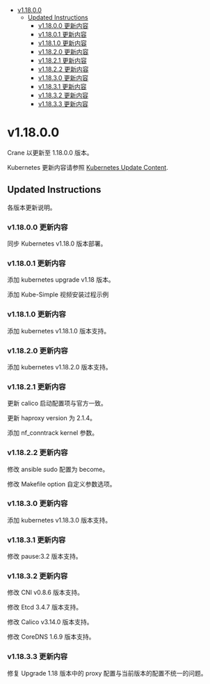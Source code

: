- [v1.18.0.0](#v11800)
  - [Updated Instructions](#updated-instructions)
    - [v1.18.0.0 更新内容](#v11800-更新内容)
    - [v1.18.0.1 更新内容](#v11801-更新内容)
    - [v1.18.1.0 更新内容](#v11810-更新内容)
    - [v1.18.2.0 更新内容](#v11820-更新内容)
    - [v1.18.2.1 更新内容](#v11821-更新内容)
    - [v1.18.2.2 更新内容](#v11822-更新内容)
    - [v1.18.3.0 更新内容](#v11830-更新内容)
    - [v1.18.3.1 更新内容](#v11831-更新内容)
    - [v1.18.3.2 更新内容](#v11832-更新内容)
    - [v1.18.3.3 更新内容](#v11833-更新内容)

# v1.18.0.0

Crane 以更新至 1.18.0.0 版本。

Kubernetes 更新内容请参照 [Kubernetes Update Content](https://raw.githubusercontent.com/kubernetes/kubernetes/master/CHANGELOG/CHANGELOG-1.18.md).

## Updated Instructions

各版本更新说明。

### v1.18.0.0 更新内容

同步 Kubernetes v1.18.0 版本部署。

### v1.18.0.1 更新内容

添加 kubernetes upgrade v1.18 版本。

添加 Kube-Simple 视频安装过程示例

### v1.18.1.0 更新内容

添加 kubernetes v1.18.1.0 版本支持。

### v1.18.2.0 更新内容

添加 kubernetes v1.18.2.0 版本支持。

### v1.18.2.1 更新内容

更新 calico 启动配置项与官方一致。

更新 haproxy version 为 2.1.4。

添加 nf_conntrack kernel 参数。

### v1.18.2.2 更新内容

修改 ansible sudo 配置为 become。

修改 Makefile option 自定义参数选项。

### v1.18.3.0 更新内容

添加 kubernetes v1.18.3.0 版本支持。

### v1.18.3.1 更新内容

修改 pause:3.2 版本支持。

### v1.18.3.2 更新内容

修改 CNI v0.8.6 版本支持。

修改 Etcd 3.4.7 版本支持。

修改 Calico v3.14.0 版本支持。

修改 CoreDNS 1.6.9 版本支持。

### v1.18.3.3 更新内容

修复 Upgrade 1.18 版本中的 proxy 配置与当前版本的配置不统一的问题。